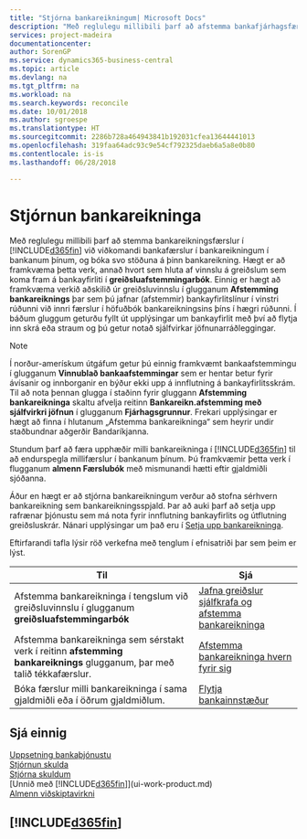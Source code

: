```yaml
---
title: "Stjórna bankareikningum| Microsoft Docs"
description: "Með reglulegu millibili þarf að afstemma bankafjárhagsfærslur við viðkomandi bankafærslur á bankareikningunum þínum."
services: project-madeira
documentationcenter: 
author: SorenGP
ms.service: dynamics365-business-central
ms.topic: article
ms.devlang: na
ms.tgt_pltfrm: na
ms.workload: na
ms.search.keywords: reconcile
ms.date: 10/01/2018
ms.author: sgroespe
ms.translationtype: HT
ms.sourcegitcommit: 2286b728a464943841b192031cfea13644441013
ms.openlocfilehash: 319faa64adc93c9e54cf792325daeb6a5a8e0b80
ms.contentlocale: is-is
ms.lasthandoff: 06/28/2018

---
```

# <a name="managing-bank-accounts"></a>Stjórnun bankareikninga
Með reglulegu millibili þarf að stemma bankareikningsfærslur í [!INCLUDE[d365fin](includes/d365fin_md.md)] við viðkomandi bankafærslur í bankareikningum í bankanum þínum, og bóka svo stöðuna á þinn bankareikning. Hægt er að framkvæma þetta verk, annað hvort sem hluta af vinnslu á greiðslum sem koma fram á bankayfirliti í **greiðsluafstemmingarbók**. Einnig er hægt að framkvæma verkið aðskilið úr greiðsluvinnslu í glugganum **Afstemming bankareiknings** þar sem þú jafnar (afstemmir) bankayfirlitslínur í vinstri rúðunni við innri færslur í höfuðbók bankareikningsins þíns í hægri rúðunni. Í báðum gluggum geturðu fyllt út upplýsingar um bankayfirlit með því að flytja inn skrá eða straum og þú getur notað sjálfvirkar jöfnunarráðleggingar.

> [!NOTE]  
> Í norður-amerískum útgáfum getur þú einnig framkvæmt bankaafstemmingu í glugganum **Vinnublað bankaafstemmingar** sem er hentar betur fyrir ávísanir og innborganir en býður ekki upp á innflutning á bankayfirlitsskrám. Til að nota þennan glugga í staðinn fyrir gluggann **Afstemming bankareikninga** skaltu afvelja reitinn **Bankareikn.afstemming með sjálfvirkri jöfnun** í glugganum **Fjárhagsgrunnur**. Frekari upplýsingar er hægt að finna í hlutanum „Afstemma bankareikninga“ sem heyrir undir staðbundnar aðgerðir Bandaríkjanna.

Stundum þarf að færa upphæðir milli bankareikninga í [!INCLUDE[d365fin](includes/d365fin_md.md)] til að endurspegla millifærslur í bankanum þínum. Þú framkvæmir þetta verk í flugganum **almenn Færslubók** með mismunandi hætti eftir gjaldmiðli sjóðanna.

Áður en hægt er að stjórna bankareikningum verður að stofna sérhvern bankareikning sem bankareikningsspjald. Þar að auki þarf að setja upp rafrænar þjónustu sem má nota fyrir innflutning bankayfirlits og útflutning greiðsluskrár. Nánari upplýsingar um það eru í [Setja upp bankareikninga](bank-setup-banking.md).

Eftirfarandi tafla lýsir röð verkefna með tenglum í efnisatriði þar sem þeim er lýst.

| Til | Sjá |
| --- | --- |
| Afstemma bankareikninga í tengslum við greiðsluvinnslu í glugganum **greiðsluafstemmingarbók** |[Jafna greiðslur sjálfkrafa og afstemma bankareikninga](receivables-apply-payments-auto-reconcile-bank-accounts.md) |
| Afstemma bankareikninga sem sérstakt verk í reitinn **afstemming bankareiknings** glugganum, þar með talið tékkafærslur. |[Afstemma bankareikninga hvern fyrir sig](bank-how-reconcile-bank-accounts-separately.md) |
| Bóka færslur milli bankareikninga í sama gjaldmiðli eða í öðrum gjaldmiðlum. |[Flytja bankainnstæður](bank-how-transfer-bank-funds.md) |

## <a name="see-also"></a>Sjá einnig
[Uppsetning bankaþjónustu](bank-setup-banking.md)  
[Stjórnun skulda](receivables-manage-receivables.md)  
[Stjórna skuldum](payables-manage-payables.md)    
[Unnið með [!INCLUDE[d365fin](includes/d365fin_md.md)]](ui-work-product.md)  
[Almenn viðskiptavirkni](ui-across-business-areas.md)  

## [!INCLUDE[d365fin](includes/free_trial_md.md)]  
 

